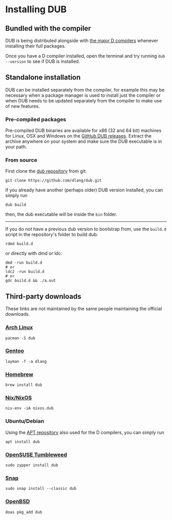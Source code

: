 # Installing DUB

## Bundled with the compiler

DUB is being distributed alongside with [the major D compilers](https://dlang.org/download.html) whenever installing their full packages.

Once you have a D compiler installed, open the terminal and try running `dub --version` to see if DUB is installed.

## Standalone installation

DUB can be installed separately from the compiler, for example this may be necessary when a package manager is used to install just the compiler or when DUB needs to be updated separately from the compiler to make use of new features.

### Pre-compiled packages

Pre-compiled DUB binaries are available for x86 (32 and 64 bit) machines for Linux, OSX and Windows on the [GitHub DUB releases](https://github.com/dlang/dub/releases). Extract the archive anywhere on your system and make sure the DUB executable is in your path.

### From source

First clone the [dub repository](https://github.com/dlang/dub) from git:

```
git clone https://github.com/dlang/dub.git
```

If you already have another (perhaps older) DUB version installed, you can simply run

```
dub build
```

then, the dub executable will be inside the `bin` folder.

---

If you do not have a previous dub version to bootstrap from, use the `build.d` script in the repository's folder to build dub:

```
rdmd build.d
```

or directly with dmd or ldc:

```
dmd -run build.d
# or
ldc2 -run build.d
# or
gdc build.d && ./a.out
```

## Third-party downloads

These links are not maintained by the same people maintaining the official downloads. 

### [Arch Linux](https://wiki.archlinux.org/index.php/D_(programming_language))

```
pacman -S dub
```

### [Gentoo](https://wiki.gentoo.org/wiki/Dlang)

```
layman -f -a dlang
```

### [Homebrew](https://formulae.brew.sh/formula/dub)

```
brew install dub
```

### [Nix/NixOS](https://search.nixos.org/packages?show=dub&query=dub)

```
nix-env -iA nixos.dub
```

### Ubuntu/Debian

Using the [APT repository](http://d-apt.sourceforge.net/) also used for the D compilers, you can simply run

```
apt install dub
```

### [OpenSUSE Tumbleweed](https://build.opensuse.org/package/show/devel:languages:D/dub)

```
sudo zypper install dub
```

### [Snap](https://snapcraft.io/dub)

```
sudo snap install --classic dub
```

### [OpenBSD](https://openports.se/devel/dub)

```
doas pkg_add dub
```

